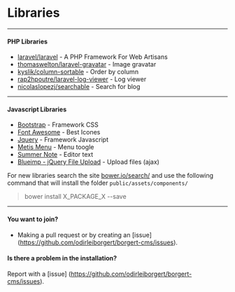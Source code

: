 
# Libraries

-----
#### PHP Libraries

* [laravel/laravel](https://github.com/laravel/laravel) - A PHP Framework For Web Artisans
* [thomaswelton/laravel-gravatar](https://github.com/thomaswelton/laravel-gravatar) - Image gravatar
* [kyslik/column-sortable](https://github.com/Kyslik/column-sortable) - Order by column
* [rap2hpoutre/laravel-log-viewer](https://github.com/rap2hpoutre/laravel-log-viewer) - Log viewer
* [nicolaslopezj/searchable](https://github.com/nicolaslopezj/searchable) - Search for blog


-----
#### Javascript Libraries

* [Bootstrap](http://getbootstrap.com) - Framework CSS
* [Font Awesome](http://http://fontawesome.io/) - Best Icones
* [Jquery](http://jquery.com) - Framework Javascript
* [Metis Menu](https://github.com/onokumus/metisMenu) - Menu toogle
* [Summer Note](https://github.com/summernote/summernote) - Editor text
* [Blueimp - jQuery File Upload](https://github.com/blueimp/jQuery-File-Upload) - Upload files (ajax)

For new libraries search the site <a href="http://bower.io/search/">bower.io/search/</a> and use the following command that will install the folder `public/assets/components/`

> bower install X_PACKAGE_X --save


------------------------------

#### You want to join?
- Making a pull request or by creating an [issue] (https://github.com/odirleiborgert/borgert-cms/issues).

#### Is there a problem in the installation?
Report with a [issue] (https://github.com/odirleiborgert/borgert-cms/issues).